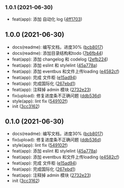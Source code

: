 ## <small>1.0.1 (2021-06-30)</small>

* feat(app): 添加 自动化 log ([4ff1703](https://github.com/byteark-project/s.console-frontend/commit/4ff1703))



## 1.0.0 (2021-06-30)

* docs(readme): 编写文档，进度30% ([bcb8017](https://github.com/byteark-project/s.console-frontend/commit/bcb8017))
* docs(readme): 添加目录结构和todo ([7b6fb44](https://github.com/byteark-project/s.console-frontend/commit/7b6fb44))
* feat(app): 添加 changelog 和 codelog ([2efb224](https://github.com/byteark-project/s.console-frontend/commit/2efb224))
* feat(app): 添加 eslint 和 stylelint ([45a778a](https://github.com/byteark-project/s.console-frontend/commit/45a778a))
* feat(app): 添加 eventbus 和文件上传loading ([e4582cf](https://github.com/byteark-project/s.console-frontend/commit/e4582cf))
* feat(app): 完成 文件柜 ([e15ad94](https://github.com/byteark-project/s.console-frontend/commit/e15ad94))
* feat(app): 完成国际化 ([267ebd1](https://github.com/byteark-project/s.console-frontend/commit/267ebd1))
* feat(app): 注释掉 admin 模块 ([2732e23](https://github.com/byteark-project/s.console-frontend/commit/2732e23))
* fix(upload): 修复进度条不正确问题 ([ddb536d](https://github.com/byteark-project/s.console-frontend/commit/ddb536d))
* style(app): lint fix ([549102f](https://github.com/byteark-project/s.console-frontend/commit/549102f))
* init ([3cc3162](https://github.com/byteark-project/s.console-frontend/commit/3cc3162))



## 0.1.0 (2021-06-30)

* docs(readme): 编写文档，进度30% ([bcb8017](https://github.com/byteark-project/s.console-frontend/commit/bcb8017))
* fix(upload): 修复进度条不正确问题 ([ddb536d](https://github.com/byteark-project/s.console-frontend/commit/ddb536d))
* style(app): lint fix ([549102f](https://github.com/byteark-project/s.console-frontend/commit/549102f))
* feat(app): 添加 eslint 和 stylelint ([45a778a](https://github.com/byteark-project/s.console-frontend/commit/45a778a))
* feat(app): 添加 eventbus 和文件上传loading ([e4582cf](https://github.com/byteark-project/s.console-frontend/commit/e4582cf))
* feat(app): 完成 文件柜 ([e15ad94](https://github.com/byteark-project/s.console-frontend/commit/e15ad94))
* feat(app): 完成国际化 ([267ebd1](https://github.com/byteark-project/s.console-frontend/commit/267ebd1))
* feat(app): 注释掉 admin 模块 ([2732e23](https://github.com/byteark-project/s.console-frontend/commit/2732e23))
* init ([3cc3162](https://github.com/byteark-project/s.console-frontend/commit/3cc3162))



